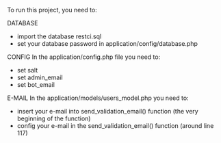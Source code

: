 To run this project, you need to:

DATABASE
- import the database restci.sql
- set your database password in application/config/database.php

CONFIG
In the application/config.php file you need to:
- set salt
- set admin_email
- set bot_email

E-MAIL
In the application/models/users_model.php you need to:
- insert your e-mail into send_validation_email() function (the very beginning of the function)
- config your e-mail in the send_validation_email() function (around line 117)